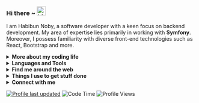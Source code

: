 ### Hi there ~ <img src="https://user-images.githubusercontent.com/1303154/88677602-1635ba80-d120-11ea-84d8-d263ba5fc3c0.gif" width="24px" alt="hi">

I am Habibun Noby, a software developer with a keen focus on backend development.
My area of expertise lies primarily in working with **Symfony**.
Moreover, I possess familiarity with diverse front-end technologies such as React, Bootstrap and more.  


[//]: # (<!--More about my coding life-->)
<details>
<summary><strong>More about my coding life</strong></summary>
<br />

![Top Langs](https://github-readme-stats.vercel.app/api/top-langs/?username=habibun&layout=compact)
<br />

![Habibun's github stats](https://github-readme-stats.vercel.app/api?username=habibun&count_private=true&show_icons=true&theme=vue)
<br />

<img align="center" src="https://github-readme-streak-stats.herokuapp.com/?user=habibun" alt="Gift's LangStat" />  
<br />

## 🏆 GitHub Trophies

![](https://github-profile-trophy.vercel.app/?username=habibun&theme=discord&no-frame=true&no-bg=false&margin-w=4)

</details>


[//]: # (<!--Languages and Tools-->)
<details>
<summary><strong>Languages and Tools</strong></summary>
<br/>

**Back-end**  
<code><img height="30" src="https://upload.wikimedia.org/wikipedia/commons/2/27/PHP-logo.svg"></code>
<code><img height="30" src="https://upload.wikimedia.org/wikipedia/commons/d/d9/Node.js_logo.svg"></code>

**Front-end**  
<code><img height="30" src="https://upload.wikimedia.org/wikipedia/commons/3/33/Hypertext_markup_language.png"></code>
<code><img height="30" src="https://upload.wikimedia.org/wikipedia/commons/d/d5/CSS3_logo_and_wordmark.svg"></code>
<code><img height="30" src="https://upload.wikimedia.org/wikipedia/commons/3/3b/Javascript_Logo.png"></code>
<code><img height="30" src="https://upload.wikimedia.org/wikipedia/commons/a/a7/React-icon.svg"></code>

**Databases**  
<code><img height="30" src="https://upload.wikimedia.org/wikipedia/en/d/dd/MySQL_logo.svg"></code>
<code><img height="30" src="https://upload.wikimedia.org/wikipedia/commons/2/29/Postgresql_elephant.svg"></code>
<code><img height="30" src="https://upload.wikimedia.org/wikipedia/commons/e/eb/MongoDB_Logo.png"></code>
<code><img height="30" src="https://upload.wikimedia.org/wikipedia/commons/c/ca/MariaDB_colour_logo.svg"></code>

**Cloud Servers**  
<code><img height="30" src="https://upload.wikimedia.org/wikipedia/commons/9/93/Amazon_Web_Services_Logo.svg"></code>
<code><img height="30" src="https://upload.wikimedia.org/wikipedia/commons/f/ff/DigitalOcean_logo.svg"></code>
<code><img height="30" src="https://platform.sh/platform-logos/full/white/Platformsh_logo_white.png"></code>

**Tools**  
<code><img height="30" src="https://www.docker.com/wp-content/uploads/2022/03/horizontal-logo-monochromatic-white.png"></code>
<code><img height="30" src="https://resources.jetbrains.com/storage/products/company/brand/logos/PhpStorm_icon.png"></code>
<code><img height="30" src="https://raw.githubusercontent.com/dereknguyen269/dereknguyen269/master/images/vim.png"></code>

<br/>

</details>


[//]: # (<!--Find me around the web-->)
<details>
  <summary><strong>Find me around the web</strong></summary>
  <br />

<a href="https://habibun.me/"><img src="https://github.com/habibun/habibun/raw/master/etc/think.png" align="right" height="150" /></a>

[![DEV Badge](https://img.shields.io/badge/-habibun-0A0A0A?style=flat&logo=dev.to&logoColor=white)](https://dev.to/habibun)
[![StackOverflow Badge](https://img.shields.io/badge/-habibun-FE7A16?style=flat&logo=Stack%20Overflow&logoColor=white&)](https://stackoverflow.com/users/2986944/habibun?tab=profile)
[![Instagram Badge](https://img.shields.io/badge/-Instagram-C13584?style=flat&logo=Instagram&logoColor=white)](https://www.instagram.com/HabibunNoby/ "Follow on Instagram")
[![Soundcloud Badge](https://img.shields.io/badge/-Soundcloud-FE5000?style=flat&logo=Soundcloud&logoColor=white)](https://soundcloud.com/habibunnoby)
[![Spotify Badge](https://img.shields.io/badge/-Spotify-1DB954?style=flat&logo=Spotify&logoColor=white)](https://open.spotify.com/user/aabwnuxg95e45w0kznnn08nq9 "My Spotify playlists")
[![YouTube Badge](https://img.shields.io/badge/-YouTube-FF0000?style=flat&logo=YouTube&logoColor=white)](https://www.youtube.com/@habibun/playlists "My YouTube playlists")
[![Reddit Badge](https://img.shields.io/badge/-u/habibun-FF4500?style=flat&logo=Reddit&logoColor=white)](https://www.reddit.com/user/HabibunNoby/ "Find on Reddit")
----
<br/>

</details>


[//]: # (<!--Things I use to get stuff done-->)
<details>
<summary><strong>Things I use to get stuff done</strong></summary>
<ul>
    <li><b>OS:</b> Ubuntu 22.04</li>
    <li><b>Laptop: </b> Lenovo</li>
    <li><b>Browser: </b> Google Chrome</li>
    <li><b>Terminal: </b> GNOME Terminal</li>
    <li><b>Code Editor:</b> PhpStorm</li>
    <li><b>To Stay Updated:</b> Dev.to, Medium, Linkedin and Twitter</li>
</ul>
&nbsp; &nbsp; :gear: Checkout My PhpStorm Configurations <a href="https://github.com/habibun/phpstorm-settings">Here</a>
</details>


[//]: # (<!--Connect with me-->)
<details>
<summary><strong>Connect with me</strong></summary>
<br />

[![Gmail Badge](https://img.shields.io/badge/-Gmail-c14438?style=flat&logo=Gmail&logoColor=white)](mailto:habibun.noby@gmail.com "Connect via Email") 
[![Linkedin Badge](https://img.shields.io/badge/-LinkedIn-0072b1?style=flat&logo=Linkedin&logoColor=white)](https://www.linkedin.com/in/habibun/ "Connect on LinkedIn") 
[![Telegram Badge](https://img.shields.io/badge/-Telegram-0088CC?style=flat&logo=Telegram&logoColor=white)](https://t.me/HabibunNoby "Contact on Telegram") 
[![Twitter Badge](https://img.shields.io/badge/-@Twitter-00acee?style=flat&logo=Twitter&logoColor=white)](https://twitter.com/intent/follow?screen_name=HabibunNoby "Follow on Twitter") 
[![Messenger Badge](https://img.shields.io/badge/-Messenger-0078FF?style=flat&logo=Messenger&logoColor=white)](https://m.me/HabibunNoby "Connect on Facebook")  

</details>


[![Profile last updated](https://img.shields.io/github/last-commit/habibun/habibun/main?label=Last%20updated&style=flat&color=blue)](https://github.com/habibun/habibun/commits)
![Code Time](http://img.shields.io/badge/Code%20Time-2%2C739%20hrs%2046%20mins-blue)
![Profile Views](https://komarev.com/ghpvc/?username=habibun&color=blue)

